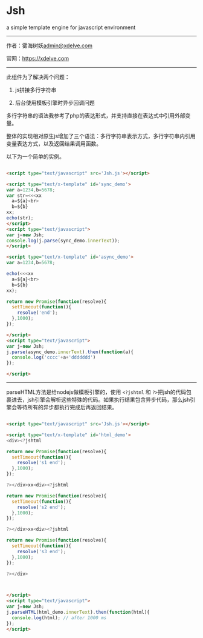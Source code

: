 # Jsh
a simple template engine for javascript environment

---

作者：雾海树妖<admin@xdelve.com>

官网：https://xdelve.com

---

此组件为了解决两个问题：

1. js拼接多行字符串

2. 后台使用模板引擎时异步回调问题


多行字符串的语法我参考了php的表达形式，并支持直接在表达式中引用外部变量。

整体的实现相对原生js增加了三个语法：多行字符串表示方式，多行字符串内引用变量表达方式，以及返回结果调用函数。

以下为一个简单的实例。

```html

<script type="text/javascript" src='Jsh.js'></script>

<script type="text/x-template" id='sync_demo'>
var a=1234,b=5678;
var str=<<<xx
  a=${a}<br>
  b=${b}
xx;
echo(str);
</script>
<script type="text/javascript">
var j=new Jsh;
console.log(j.parse(sync_demo.innerText));
</script>

<script type="text/x-template" id='async_demo'>
var a=1234,b=5678;

echo(<<<xx
  a=${a}<br>
  b=${b}
xx);

return new Promise(function(resolve){
  setTimeout(function(){
    resolve('end');
  },1000);
});

</script>
<script type="text/javascript">
var j=new Jsh;
j.parse(async_demo.innerText).then(function(a){
  console.log('cccc'+a+'ddddddd')
});

</script>

```

---

parseHTML方法是给nodejs做模板引擎的，使用 `<?jshtml` 和 `?>`把jsh的代码包裹进去，jsh引擎会解析这些特殊的代码。如果执行结果包含异步代码，那么jsh引擎会等待所有的异步都执行完成后再返回结果。

```html

<script type="text/javascript" src='Jsh.js'></script>

<script type="text/x-template" id='html_demo'>
<div><?jshtml 

return new Promise(function(resolve){
  setTimeout(function(){
    resolve('s1 end');
  },1000);
});

?></div>xx<div><?jshtml 

return new Promise(function(resolve){
  setTimeout(function(){
    resolve('s2 end');
  },1000);
});

?></div>xx<div><?jshtml 

return new Promise(function(resolve){
  setTimeout(function(){
    resolve('s3 end');
  },1000);
});

?></div>



</script>
<script type="text/javascript">
var j=new Jsh;
j.parseHTML(html_demo.innerText).then(function(html){
  console.log(html); // after 1000 ms 
});
</script>


```

